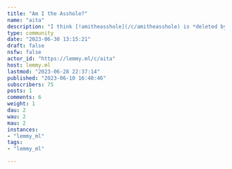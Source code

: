```yaml
---
title: "Am I the Asshole?" 
name: "aita"
description: "I think [!amitheasshole](/c/amitheasshole) is *deleted by creator*."
type: community
date: "2023-06-30 13:15:21"
draft: false
nsfw: false
actor_id: "https://lemmy.ml/c/aita"
host: lemmy.ml
lastmod: "2023-06-28 22:37:14"
published: "2023-06-10 16:40:46"
subscribers: 75
posts: 1
comments: 6
weight: 1
dau: 2
wau: 2
mau: 2
instances:
- "lemmy_ml"
tags: 
- "lemmy_ml"

---
```

